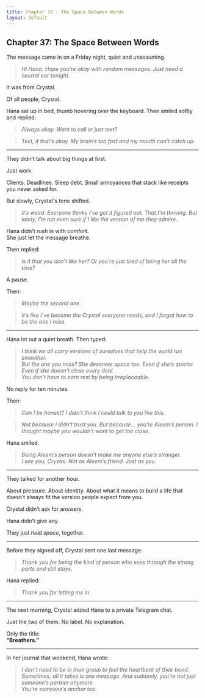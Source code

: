 ```yaml
---
title: Chapter 37 - The Space Between Words
layout: default
---
```


## Chapter 37: The Space Between Words

The message came in on a Friday night, quiet and unassuming.

> *Hi Hana. Hope you’re okay with random messages. Just need a neutral ear tonight.*

It was from Crystal.

Of all people, Crystal.

Hana sat up in bed, thumb hovering over the keyboard. Then smiled softly and replied:

> *Always okay. Want to call or just text?*

> *Text, if that’s okay. My brain’s too fast and my mouth can’t catch up.*

---

They didn’t talk about big things at first.

Just work.

Clients. Deadlines. Sleep debt. Small annoyances that stack like receipts you never asked for.

But slowly, Crystal's tone shifted.

> *It’s weird. Everyone thinks I’ve got it figured out. That I’m thriving. But lately, I’m not even sure if I like the version of me they admire.*

Hana didn’t rush in with comfort.  
She just let the message breathe.

Then replied:

> *Is it that you don’t like her? Or you’re just tired of being her all the time?*

A pause.

Then:

> *Maybe the second one.*

> *It’s like I’ve become the Crystal everyone *needs*, and I forgot how to be the one I *miss.**

---

Hana let out a quiet breath. Then typed:

> *I think we all carry versions of ourselves that help the world run smoother.*  
> *But the one you miss? She deserves space too. Even if she’s quieter. Even if she doesn’t close every deal.*  
> *You don’t have to earn rest by being irreplaceable.*

No reply for ten minutes.

Then:

> *Can I be honest? I didn’t think I could talk to you like this.*

> *Not because I didn’t trust you. But because… you’re Aleem’s person. I thought maybe you wouldn’t want to get too close.*

Hana smiled.

> *Being Aleem’s person doesn’t make me anyone else’s stranger.*  
> *I see you, Crystal. Not as Aleem’s friend. Just as you.*  

---

They talked for another hour.

About pressure. About identity. About what it means to build a life that doesn’t always fit the version people expect from you.

Crystal didn’t ask for answers.

Hana didn’t give any.

They just *held space*, together.

---

Before they signed off, Crystal sent one last message:

> *Thank you for being the kind of person who sees through the strong parts and still stays.*

Hana replied:

> *Thank you for letting me in.*

---

The next morning, Crystal added Hana to a private Telegram chat.

Just the two of them. No label. No explanation.

Only the title:  
**“Breathers.”**

---

In her journal that weekend, Hana wrote:

> *I don’t need to be in their group to feel the heartbeat of their bond.*  
> *Sometimes, all it takes is one message. And suddenly, you’re not just someone’s partner anymore.*  
> *You’re someone’s anchor too.*  